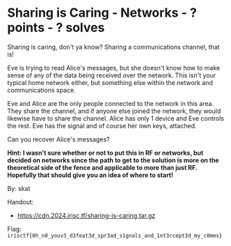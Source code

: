 # Sharing is Caring - Networks - ? points - ? solves

Sharing is caring, don't ya know? Sharing a communications channel, that is!

Eve is trying to read Alice's messages, but she doesn't know how to make sense of any of the data being received over the network. This isn't your typical home network either, but something else within the network and communications space.

Eve and Alice are the only people connected to the network in this area. They share the channel, and if anyone else joined the network, they would likewise have to share the channel. Alice has only 1 device and Eve controls the rest. Eve has the signal and of course her own keys, attached.

Can you recover Alice's messages?

**Hint: I wasn't sure whether or not to put this in RF or networks, but decided on networks since the path to get to the solution is more on the theoretical side of the fence and applicable to more than just RF. Hopefully that should give you an idea of where to start!**

By: skat

Handout:
- https://cdn.2024.irisc.tf/sharing-is-caring.tar.gz

Flag: `irisctf{0h_n0_youv3_d3feat3d_spr3ad_s1gnals_and_1nt3rcept3d_my_c0mms}`
